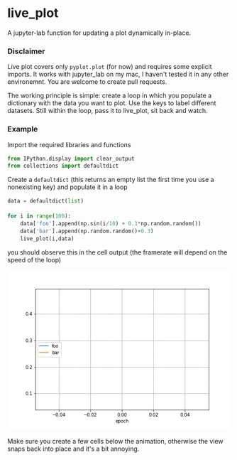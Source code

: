 # live_plot
A jupyter-lab function for updating a plot dynamically in-place.

### Disclaimer
Live plot covers only `pyplot.plot` (for now) and requires some explicit imports. It works with jupyter_lab on my mac, I haven't tested it in any other environemnt. You are welcome to create pull requests.


The working principle is simple: create a loop in which you populate a dictionary with the data you want to plot. Use the keys to label different datasets. Still within the loop, pass it to live_plot, sit back and watch.

### Example
Import the required libraries and functions

```python
from IPython.display import clear_output
from collections import defaultdict
```

Create a `defaultdict` (this returns an empty list the first time you use a nonexisting key) and populate it in a loop

```python
data = defaultdict(list)

for i in range(100):
    data['foo'].append(np.sin(i/10) + 0.1*np.random.random())
    data['bar'].append(np.random.random()+0.3)
    live_plot(i,data)
```

you should observe this in the cell output (the framerate will depend on the speed of the loop)

![live plot animation](https://github.com/ziofil/live_plot/blob/master/animation.gif)

Make sure you create a few cells below the animation, otherwise the view snaps back into place and it's a bit annoying.

